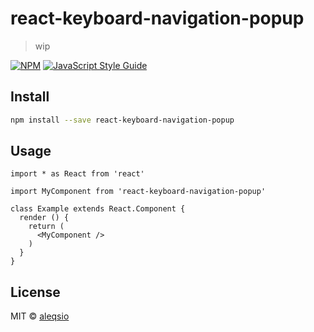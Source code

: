 # react-keyboard-navigation-popup

> wip

[![NPM](https://img.shields.io/npm/v/react-keyboard-navigation-popup.svg)](https://www.npmjs.com/package/react-keyboard-navigation-popup) [![JavaScript Style Guide](https://img.shields.io/badge/code_style-standard-brightgreen.svg)](https://standardjs.com)

## Install

```bash
npm install --save react-keyboard-navigation-popup
```

## Usage

```tsx
import * as React from 'react'

import MyComponent from 'react-keyboard-navigation-popup'

class Example extends React.Component {
  render () {
    return (
      <MyComponent />
    )
  }
}
```

## License

MIT © [aleqsio](https://github.com/aleqsio)
